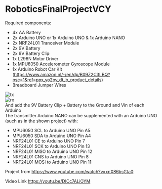 # RoboticsFinalProjectVCY <br>


Required components:<br>
- 4x AA Battery<br>
- 2x Arduino UNO or 1x Arduino UNO & 1x Arduino NANO<br> 
- 2x NRF24L01 Tranceiver Module<br>
- 2x 9V Battery<br>
- 2x 9V Battery Clip<br>
- 1x L298N Motor Driver<br>
- 1x MPU6050 Accelerometer Gyroscope Module<br>
- 1x Arduino Robot Car Kit (https://www.amazon.nl/-/en/dp/B09Z2C3LBQ?psc=1&ref=ppx_yo2ov_dt_b_product_details)<br>
- Breadboard Jumper Wires<br>
  
![tx](https://github.com/Focktor317/RoboticsFinalProjectVCY/assets/72324595/91a44ca8-f000-48a3-9556-664b496946e5) <br>
![rx](https://github.com/Focktor317/RoboticsFinalProjectVCY/assets/72324595/d52dcdae-7a37-42ab-9f5f-5ba5bfd9c9c4) <br>
And add the 9V Battery Clip + Battery to the Ground and Vin of each Arduino<br>
The transmitter Arduino NANO can be supplemented with an Arduino UNO (such as in the shown project) with: <br>
- MPU6050 SCL to Arduino UNO Pin A5
- MPU6050 SDA to Arduino UNO Pin A4
- NRF24L01 CE to Arduino UNO Pin 7
- NRF24L01 SCK to Arduino UNO Pin 13
- NRF24L01 MISO to Arduino UNO Pin 12
- NRF24L01 CNS to Arduino UNO Pin 8
- NRF24L01 MOSI to Arduino UNO Pin 11


Project from https://www.youtube.com/watch?v=xnX86bsGta0 <br>

Video Link https://youtu.be/DICc7ALiOYM <br>
